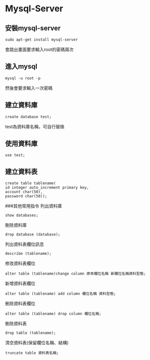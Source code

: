 # Mysql-Server

## 安裝mysql-server
```
sudo apt-get install mysql-server
```
會跳出畫面要求輸入root的密碼兩次
## 進入mysql
```
mysql -u root -p
```
然後會要求輸入一次密碼
## 建立資料庫
```
create database test;
```
test為資料庫名稱，可自行替換
## 使用資料庫
```
use test;
```
## 建立資料表
```
create table tablename(
id integer auto_increment primary key,
account char(50),
password char(50));
```
###其他常用指令
列出資料庫
```
show databases;
```
刪除資料庫
```
drop database (database);
```
列出資料表欄位訊息
```
describe (tablename);
```
修改資料表欄位
```
alter table (tablename)change column 原來欄位名稱 新欄位名稱資料型態;
```
新增資料表欄位
```
alter table (tablename) add column 欄位名稱 資料型態;
```
刪除資料表欄位
```
alter table (tablename) drop column 欄位名稱;
```
刪除資料表
```
drop table (tablename);
```
清空資料表(保留欄位名稱、結構)
```
truncate table 資料表名稱;
```
